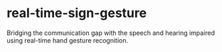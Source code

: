 # real-time-sign-gesture
Bridging the communication gap with the speech and hearing impaired using real-time hand gesture recognition.
